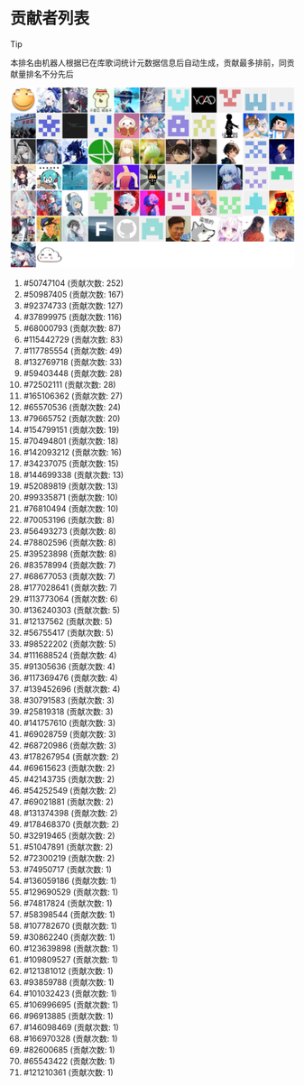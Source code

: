 # 贡献者列表

> [!TIP]
> 本排名由机器人根据已在库歌词统计元数据信息后自动生成，贡献最多排前，同贡献量排名不分先后

![贡献者头像画廊](./CONTRIBUTORS.svg)

1. #50747104 (贡献次数: 252)
2. #50987405 (贡献次数: 167)
3. #92374733 (贡献次数: 127)
4. #37899975 (贡献次数: 116)
5. #68000793 (贡献次数: 87)
6. #115442729 (贡献次数: 83)
7. #117785554 (贡献次数: 49)
8. #132769718 (贡献次数: 33)
9. #59403448 (贡献次数: 28)
10. #72502111 (贡献次数: 28)
11. #165106362 (贡献次数: 27)
12. #65570536 (贡献次数: 24)
13. #79665752 (贡献次数: 20)
14. #154799151 (贡献次数: 19)
15. #70494801 (贡献次数: 18)
16. #142093212 (贡献次数: 16)
17. #34237075 (贡献次数: 15)
18. #144699338 (贡献次数: 13)
19. #52089819 (贡献次数: 13)
20. #99335871 (贡献次数: 10)
21. #76810494 (贡献次数: 10)
22. #70053196 (贡献次数: 8)
23. #56493273 (贡献次数: 8)
24. #78802596 (贡献次数: 8)
25. #39523898 (贡献次数: 8)
26. #83578994 (贡献次数: 7)
27. #68677053 (贡献次数: 7)
28. #177028641 (贡献次数: 7)
29. #113773064 (贡献次数: 6)
30. #136240303 (贡献次数: 5)
31. #12137562 (贡献次数: 5)
32. #56755417 (贡献次数: 5)
33. #98522202 (贡献次数: 5)
34. #111688524 (贡献次数: 4)
35. #91305636 (贡献次数: 4)
36. #117369476 (贡献次数: 4)
37. #139452696 (贡献次数: 4)
38. #30791583 (贡献次数: 3)
39. #25819318 (贡献次数: 3)
40. #141757610 (贡献次数: 3)
41. #69028759 (贡献次数: 3)
42. #68720986 (贡献次数: 3)
43. #178267954 (贡献次数: 2)
44. #69615623 (贡献次数: 2)
45. #42143735 (贡献次数: 2)
46. #54252549 (贡献次数: 2)
47. #69021881 (贡献次数: 2)
48. #131374398 (贡献次数: 2)
49. #178468370 (贡献次数: 2)
50. #32919465 (贡献次数: 2)
51. #51047891 (贡献次数: 2)
52. #72300219 (贡献次数: 2)
53. #74950717 (贡献次数: 1)
54. #136059186 (贡献次数: 1)
55. #129690529 (贡献次数: 1)
56. #74817824 (贡献次数: 1)
57. #58398544 (贡献次数: 1)
58. #107782670 (贡献次数: 1)
59. #30862240 (贡献次数: 1)
60. #123639898 (贡献次数: 1)
61. #109809527 (贡献次数: 1)
62. #121381012 (贡献次数: 1)
63. #93859788 (贡献次数: 1)
64. #101032423 (贡献次数: 1)
65. #106996695 (贡献次数: 1)
66. #96913885 (贡献次数: 1)
67. #146098469 (贡献次数: 1)
68. #166970328 (贡献次数: 1)
69. #82600685 (贡献次数: 1)
70. #65543422 (贡献次数: 1)
71. #121210361 (贡献次数: 1)
